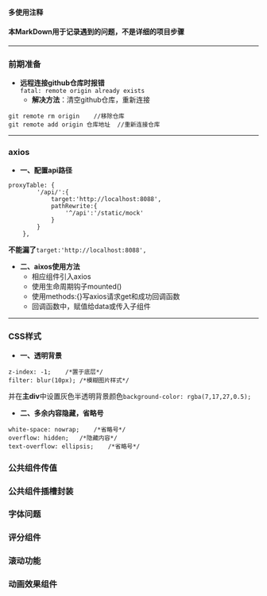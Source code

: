#### 多使用注释
#### 本MarkDown用于记录遇到的问题，不是详细的项目步骤
----
### 前期准备
- **远程连接github仓库时报错**  
`fatal: remote origin already exists`
    - **解决方法**：清空github仓库，重新连接 
``` 
git remote rm origin    //移除仓库
git remote add origin 仓库地址  //重新连接仓库
```
----
### axios
- **一、配置api路径**
```
proxyTable: {
        '/api/':{
            target:'http://localhost:8088',
            pathRewrite:{
                '^/api':'/static/mock'
            }
        }
    },
```
**不能漏了**`target:'http://localhost:8088',`
- **二、aixos使用方法**
    - 相应组件引入axios
    - 使用生命周期钩子mounted()
    - 使用methods:{}写axios请求get和成功回调函数
    - 回调函数中，赋值给data或传入子组件
----
### CSS样式
- **一、透明背景**
```
z-index: -1;    /*置于底层*/
filter: blur(10px); /*模糊图片样式*/
```
并在**主div**中设置灰色半透明背景颜色`background-color: rgba(7,17,27,0.5);`  
- **二、多余内容隐藏，省略号**
```
white-space: nowrap;    /*省略号*/
overflow: hidden;   /*隐藏内容*/
text-overflow: ellipsis;    /*省略号*/
```
### 公共组件传值

### 公共组件插槽封装

### 字体问题

### 评分组件

### 滚动功能

### 动画效果组件